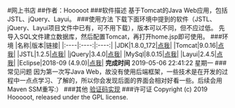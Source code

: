 ﻿#网上书店
##作者：Hooooot
###软件描述
基于Tomcat的Java Web应用，包括JSTL、jQuery、Layui。
###使用方法
下载下面环境中提到的软件（JSTL、jQuery、Layui项目文件中已有，可不用下载），版本可以不同，但不应过低。
先导入SQL文件建立数据库，然后配置Tomcat，再打开home.jsp即可使用。
###环境
|名称|版本|链接|
|:----|:----:|:----:|
|JDK|1.8.0_172|[点我](https://www.oracle.com/technetwork/java/javase/downloads/jdk8-downloads-2133151.html "点我")|
|Tomcat|9.0.16|[点我](https://tomcat.apache.org/download-90.cgi "点我")|
|JSTL|1.2.5|[点我](http://tomcat.apache.org/download-taglibs.cgi "点我")|
|jQuery|3.4.0|[点我](https://jquery.com/download/ "点我")|
|MySql|8.0.15|[点我](https://dev.mysql.com/downloads/windows/installer/ "点我")|
|Layui|2.4.5|[点我](https://www.layui.com/ "点我")|
|Eclipse|2018-09 (4.9.0)|[点我](https://www.eclipse.org/downloads/download.php?file=/oomph/epp/2019-03/R/eclipse-inst-win64.exe "点我")|
**完成时间**
2019-05-06 22:41:22 星期一
###常见问题
因为第一次写Java Web，故没有使用后端框架，一些技术是在开发的过程中一点点学习、了解的，所以你会发现后面的界面会相对好看一些。后续会用Maven SSM重写:）
###其他
[验证码实现](https://github.com/ace0109/verifyCode "验证码实现")
###许可证
Copyright (c) 2019 Hooooot, released under the GPL license.